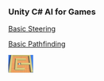 ### Unity C# AI for Games

[Basic Steering](https://www.youtube.com/watch?v=girlmIxtDv0)

[Basic Pathfinding](https://www.youtube.com/watch?v=0CxXPmaL3xM)


<img src="https://github.com/drwiner/UnityAI4Games/blob/master/boid_tile_world.jpg" alt="Boid" style="width: 50px;"/>
